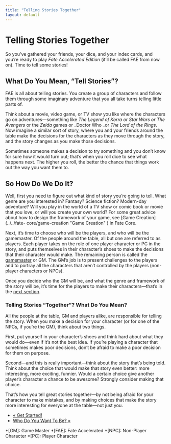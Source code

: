 ```yaml
---
title: "Telling Stories Together"
layout: default
---
```

    

#  Telling Stories Together

So you’ve gathered your friends, your dice, and your index cards, and you’re
ready to play _Fate Accelerated Edition_ (it’ll be called FAE from now on).
Time to tell some stories!

## What Do You Mean, “Tell Stories”?

FAE is all about telling stories. You create a group of characters and follow
them through some imaginary adventure that you all take turns telling little
parts of.

Think about a movie, video game, or TV show you like where the characters go
on adventures—something like _The Legend of Korra _or_ Star Wars _or_ The
Avengers_ or the _Zelda_ games or _Doctor Who _or _The Lord of the Rings_. Now
imagine a similar sort of story, where you and your friends around the table
make the decisions for the characters as they move through the story, and the
story changes as you make those decisions.

Sometimes someone makes a decision to try something and you don’t know for
sure how it would turn out; that’s when you roll dice to see what happens
next. The higher you roll, the better the chance that things work out the way
you want them to.

## So How Do We Do It?

Well, first you need to figure out what kind of story you’re going to tell.
What genre are you interested in? Fantasy? Science fiction? Modern-day
adventure? Will you play in the world of a TV show or comic book or movie that
you love, or will you create your own world? For some great advice about how
to design the framework of your game, see [Game Creation](../../fate-
core/game-creation "Game Creation" ) in Fate Core.

Next, it’s time to choose who will be the players, and who will be the
gamemaster. Of the people around the table, all but one are referred to as
players. Each player takes on the role of one player character or PC in the
story, and puts themselves in their character’s shoes to make the decisions
that their character would make. The remaining person is called the
[gamemaster](../../fate-accelerated/being-gamemaster "Being the
Gamemaster" ) or GM. The GM’s job is to present challenges to the players and
to portray all the characters that aren’t controlled by the players (non-
player characters or NPCs).

Once you decide who the GM will be, and what the genre and framework of the
story will be, it’s time for the players to make their characters—that’s in
the [next section](../../fate-accelerated/who-do-you-want-be "Who Do
You Want To Be?" ).

### Telling Stories “Together”? What Do You Mean?

All the people at the table, GM and players alike, are responsible for telling
the story. When you make a decision for your character (or for one of the
NPCs, if you’re the GM), think about two things.

First, put yourself in your character’s shoes and think hard about what they
would do—even if it’s not the best idea. If you’re playing a character that
sometimes makes poor decisions, don’t be afraid to make a poor decision for
them on purpose.

Second—and this is really important—think about the story that’s being told.
Think about the choice that would make that story even better: more
interesting, more exciting, funnier. Would a certain choice give another
player’s character a chance to be awesome? Strongly consider making that
choice.

That’s how you tell great stories together—by not being afraid for your
character to make mistakes, and by making choices that make the story more
interesting for everyone at the table—not just you.

  * [« Get Started!](/fate-srd/fate-accelerated/get-started)
  * [Who Do You Want To Be? »](/fate-srd/fate-accelerated/who-do-you-want-be)

  *[GM]: Game Master
  *[FAE]: Fate Accelerated
  *[NPC]: Non-Player Character
  *[PC]: Player Character

